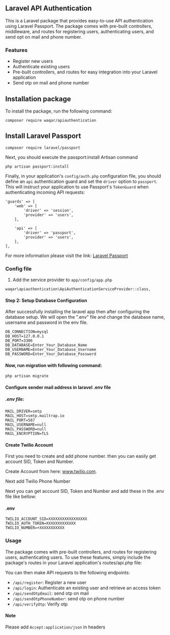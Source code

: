 ## Laravel API Authentication

This is a Laravel package that provides easy-to-use API authentication using Laravel Passport. The package comes with pre-built controllers, middleware, and routes for registering users, authenticating users, and send opt on mail and phone number.



### Features

-   Register new users
-   Authenticate existing users
-   Pre-built controllers, and routes for easy integration into your Laravel application
-   Send otp on mail and phone number

## Installation package

To install the package, run the following command:

```
composer require waqar/apiauthentication
``` 

## Install Laravel Passport

```
composer require laravel/passport
```

Next, you should execute the passport:install Artisan command

```
php artisan passport:install
```

Finally, in your application's ``config/auth.php`` configuration file, you should define an ``api`` authentication guard and set the ``driver`` option to ``passport``. This will instruct your application to use Passport's ``TokenGuard`` when authenticating incoming API requests:

```
'guards' => [
    'web' => [
        'driver' => 'session',
        'provider' => 'users',
    ],
 
    'api' => [
        'driver' => 'passport',
        'provider' => 'users',
    ],
],
```
For more information please visit the link: [Laravel Passport](https://laravel.com/docs/10.x/passport)

### Config file

1. Add the service provider to `app/config/app.php`
```
waqar\apiauthentication\ApiAuthenticationServiceProvider::class,
```

#### Step 2: Setup Database Configuration

After successfully installing the laravel app then after configuring the database setup. We will open the ".env" file and change the database name, username and password in the env file.

```
DB_CONNECTION=mysql
DB_HOST=127.0.0.1
DB_PORT=3306
DB_DATABASE=Enter_Your_Database_Name
DB_USERNAME=Enter_Your_Database_Username
DB_PASSWORD=Enter_Your_Database_Password
``` 

#### Now, run migration with following command:

```
php artisan migrate
```

#### Configure sender mail address in laravel .env file

##### .env file:
```
MAIL_DRIVER=smtp
MAIL_HOST=smtp.mailtrap.io
MAIL_PORT=587
MAIL_USERNAME=null
MAIL_PASSWORD=null
MAIL_ENCRYPTION=TLS
```
#### Create Twilio Account

First you need to create and add phone number. then you can easily get account SID, Token and Number.

Create Account from here: www.twilio.com.

Next add Twilio Phone Number

Next you can get account SID, Token and Number and add these in the .env file like bellow:
#### .env
```
TWILIO_ACCOUNT_SID=XXXXXXXXXXXXXXXXX
TWILIO_AUTH_TOKEN=XXXXXXXXXXXXX
TWILIO_NUMBER=+XXXXXXXXXXX
```

### Usage
The package comes with pre-built controllers, and routes for registering users, authenticating users. To use these features, simply include the package's routes in your Laravel application's routes/api.php file:

You can then make API requests to the following endpoints:

-   `/api/register`: Register a new user
-  `/api/login`: Authenticate an existing user and retrieve an access token
-  `/api/sendOtpEmail`: send otp on mail
-  `/api/sendOtpPhoneNumber`: send otp on phone number
-  `/api/verifyOtp`: Verify otp

#### Note
Please add ``Accept:application/json`` in headers